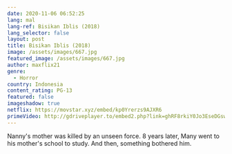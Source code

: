 ```yaml
---
date: 2020-11-06 06:52:25
lang: mal
lang-ref: Bisikan Iblis (2018)
lang_selector: false
layout: post
title: Bisikan Iblis (2018)
image: /assets/images/667.jpg
featured_image: /assets/images/667.jpg
author: maxflix21
genre:
  - Horror
country: Indonesia
content_rating: PG-13
featured: false
imageshadow: true
netflix: https://movstar.xyz/embed/kp0Yrerzs9AJXR6
primeVideo: http://gdriveplayer.to/embed2.php?link=ghRF8rkiY0Jo3EseDGswqwLx%252Boc4hH8cMlpbz2cY3d4cE0a7yVPN8xPyJJk6cwD6JodhmtAjlVhMqVXm9HFOQmslpUCGPAMm2DV%252BewPAjCrnsaAqvGQ5rpitnXz6SA4y8KPR8Xc4WXGSJGEqoqZhzvqs%252BOnoddU5VEyS%252FvSX4Z4MxkDeK2%252BxTSq%252F1UkeKEqsU%253D
---
```

Nanny's mother was killed by an unseen force. 8 years later, Many went to his mother's school to study. And then, something bothered him.